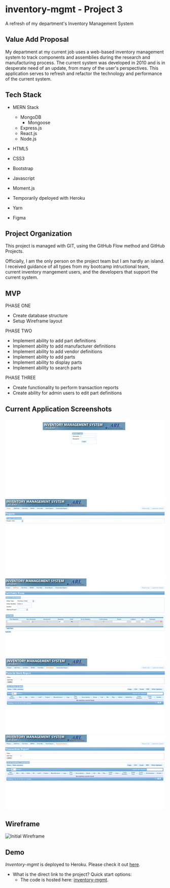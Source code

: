 # inventory-mgmt - Project 3

A refresh of my department's Inventory Management System

## Value Add Proposal

My department at my current job uses a web-based inventory management system to track components and assemblies during the research and manufacturing process. The current system was developed in 2010 and is in desperate need of an update, from many of the user's perspectives. This application serves to refresh and refactor the technology and performance of the current system.

## Tech Stack

- MERN Stack

  - MongoDB
    - Mongoose
  - Express.js
  - React.js
  - Node.js

- HTML5
- CSS3
- Bootstrap
- Javascript
- Moment.js
- Temporarily dpeloyed with Heroku
- Yarn
- Figma

## Project Organization

This project is managed with GIT, using the GitHub Flow method and GitHub Projects.

Officially, I am the only person on the project team but I am hardly an island. I received guidance of all types from my bootcamp intructional team, current inventory mangement users, and the developers that support the current system.

## MVP

PHASE ONE

- Create database structure
- Setup Wireframe layout

PHASE TWO

- Implement ability to add part definitions
- Implement ability to add manufacturer definitions
- Implement ability to add vendor definitions
- Implement ability to add parts
- Implement ability to display parts
- Implement ability to search parts

PHASE THREE

- Create functionality to perform transaction reports
- Create ability for admin users to edit part definitions

## Current Application Screenshots

![Landing Page](./client/public/images/landing.PNG?raw=true)
![Add New Project Page](./client/public/images/projectAdd.PNG)
![Add Parts Page](./client/public/images/addParts.PNG)
![Stock Report Page](./client/public/images/stockReport.PNG)
![Transaction Report Page](./client/public/images/transReport.PNG)

## Wireframe

![Initial Wireframe](/public/images/ "Wireframe")

## Demo

_Inventory-mgmt_ is deployed to Heroku. Please check it out [here](https://inventory-mgmt-ead.herokuapp.com/).

- What is the direct link to the project? Quick start options:
  - The code is hosted here: [inventory-mgmt](https://nicolejeanne.github.io/inventory-mgmt/).
